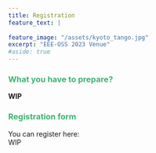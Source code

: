 ```yaml
---
title: Registration
feature_text: |
  
feature_image: "/assets/kyoto_tango.jpg"
excerpt: "EEE-OSS 2023 Venue"
#aside: true
---
```


### <font color="MediumSeaGreen">What you have to prepare?</font>
<b>WIP</b>

### <font color="MediumSeaGreen">Registration form</font>
You can register here:<br>
WIP

